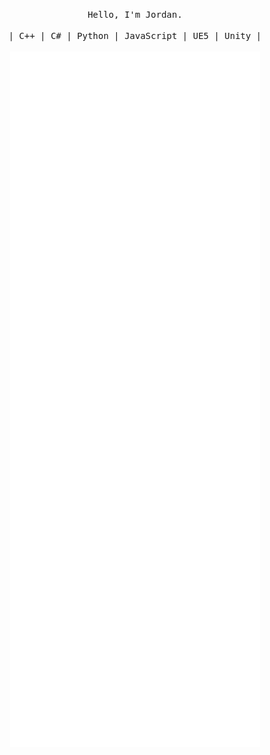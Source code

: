 <p align="center">
  <samp>
    Hello, I'm Jordan.
    <br>
    <br>| C++ | C# | Python | JavaScript | UE5 | Unity |
  </samp>
  <br>
  <br>
  <img align="center" src="/github-metrics.svg" alt="Metrics" width="400">
</p>


<!--
**Xion4762/Xion4762** is a ✨ _special_ ✨ repository because its `README.md` (this file) appears on your GitHub profile.

Here are some ideas to get you started:

- 🔭 I’m currently working on ...
- 🌱 I’m currently learning ...
- 👯 I’m looking to collaborate on ...
- 🤔 I’m looking for help with ...
- 💬 Ask me about ...
- 📫 How to reach me: ...
- 😄 Pronouns: ...
- ⚡ Fun fact: ...
-->
